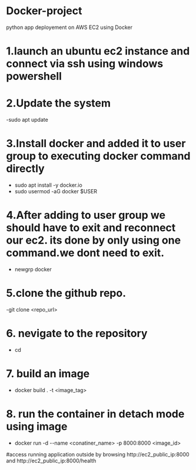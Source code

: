 # Docker-project
python app deployement on AWS EC2 using Docker
 
# 1.launch an ubuntu ec2 instance and connect via ssh using windows powershell
# 2.Update the system
  -sudo apt update
# 3.Install docker and added it to user group to executing docker command directly
 - sudo apt install -y docker.io
 - sudo usermod -aG docker $USER
# 4.After adding to user group we should have to exit and reconnect our ec2. its done by only using one command.we dont need to exit.
 - newgrp docker
# 5.clone the github repo.
 -git clone <repo_url>
# 6. nevigate to the repository
 - cd <repo>
# 7. build an image 
 - docker build . -t <image_tag>
# 8. run the container in detach mode using image 
 - docker run -d --name <conatiner_name> -p 8000:8000 <image_id>

 #access running application outside by browsing
  http://ec2_public_ip:8000 and
   http://ec2_public_ip:8000/health
